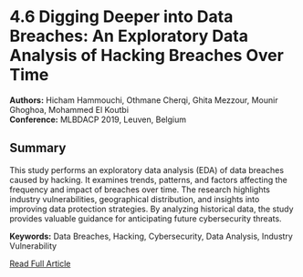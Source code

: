 # 4.6 Digging Deeper into Data Breaches: An Exploratory Data Analysis of Hacking Breaches Over Time

**Authors:** Hicham Hammouchi, Othmane Cherqi, Ghita Mezzour, Mounir Ghoghoa, Mohammed El Koutbi  
**Conference:** MLBDACP 2019, Leuven, Belgium

## Summary

This study performs an exploratory data analysis (EDA) of data breaches caused by hacking. It examines trends, patterns, and factors affecting the frequency and impact of breaches over time. The research highlights industry vulnerabilities, geographical distribution, and insights into improving data protection strategies. By analyzing historical data, the study provides valuable guidance for anticipating future cybersecurity threats.

**Keywords:** Data Breaches, Hacking, Cybersecurity, Data Analysis, Industry Vulnerability

[Read Full Article](https://www.sciencedirect.com/science/article/pii/S1877050919306064)

